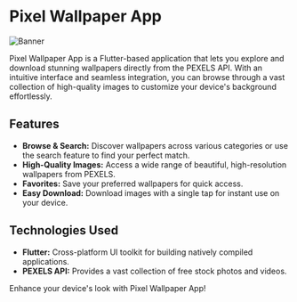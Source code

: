 # Pixel Wallpaper App
![Banner](https://github.com/arnoldpascal/Pixel-Wallpaper-App/assets/105710017/6cb15c61-68f1-42a7-b59f-1b793d6cda53)

Pixel Wallpaper App is a Flutter-based application that lets you explore and download stunning wallpapers directly from the PEXELS API. With an intuitive interface and seamless integration, you can browse through a vast collection of high-quality images to customize your device's background effortlessly.

## Features

- **Browse & Search:** Discover wallpapers across various categories or use the search feature to find your perfect match.
- **High-Quality Images:** Access a wide range of beautiful, high-resolution wallpapers from PEXELS.
- **Favorites:** Save your preferred wallpapers for quick access.
- **Easy Download:** Download images with a single tap for instant use on your device.

## Technologies Used

- **Flutter:** Cross-platform UI toolkit for building natively compiled applications.
- **PEXELS API:** Provides a vast collection of free stock photos and videos.

Enhance your device's look with Pixel Wallpaper App!
